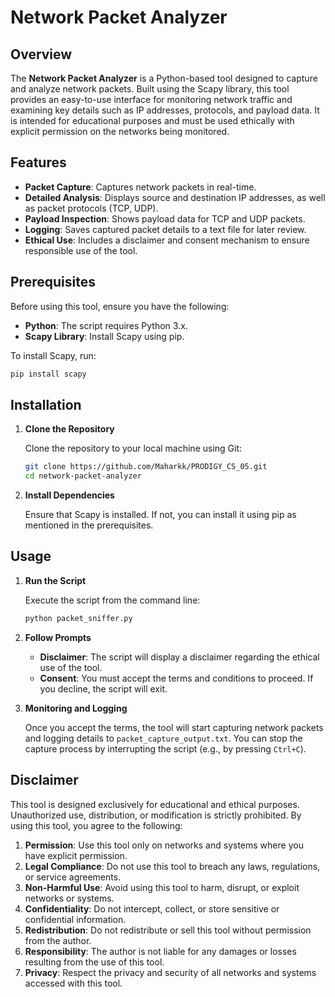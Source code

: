 # Network Packet Analyzer

## Overview

The **Network Packet Analyzer** is a Python-based tool designed to capture and analyze network packets. Built using the Scapy library, this tool provides an easy-to-use interface for monitoring network traffic and examining key details such as IP addresses, protocols, and payload data. It is intended for educational purposes and must be used ethically with explicit permission on the networks being monitored.

## Features

- **Packet Capture**: Captures network packets in real-time.
- **Detailed Analysis**: Displays source and destination IP addresses, as well as packet protocols (TCP, UDP).
- **Payload Inspection**: Shows payload data for TCP and UDP packets.
- **Logging**: Saves captured packet details to a text file for later review.
- **Ethical Use**: Includes a disclaimer and consent mechanism to ensure responsible use of the tool.

## Prerequisites

Before using this tool, ensure you have the following:

- **Python**: The script requires Python 3.x.
- **Scapy Library**: Install Scapy using pip.

To install Scapy, run:

```bash
pip install scapy
```

## Installation

1. **Clone the Repository**

   Clone the repository to your local machine using Git:

   ```bash
   git clone https://github.com/Maharkk/PRODIGY_CS_05.git
   cd network-packet-analyzer
   ```

2. **Install Dependencies**

   Ensure that Scapy is installed. If not, you can install it using pip as mentioned in the prerequisites.

## Usage

1. **Run the Script**

   Execute the script from the command line:

   ```bash
   python packet_sniffer.py
   ```

2. **Follow Prompts**

   - **Disclaimer**: The script will display a disclaimer regarding the ethical use of the tool.
   - **Consent**: You must accept the terms and conditions to proceed. If you decline, the script will exit.

3. **Monitoring and Logging**

   Once you accept the terms, the tool will start capturing network packets and logging details to `packet_capture_output.txt`. You can stop the capture process by interrupting the script (e.g., by pressing `Ctrl+C`).

## Disclaimer

This tool is designed exclusively for educational and ethical purposes. Unauthorized use, distribution, or modification is strictly prohibited. By using this tool, you agree to the following:

1. **Permission**: Use this tool only on networks and systems where you have explicit permission.
2. **Legal Compliance**: Do not use this tool to breach any laws, regulations, or service agreements.
3. **Non-Harmful Use**: Avoid using this tool to harm, disrupt, or exploit networks or systems.
4. **Confidentiality**: Do not intercept, collect, or store sensitive or confidential information.
5. **Redistribution**: Do not redistribute or sell this tool without permission from the author.
6. **Responsibility**: The author is not liable for any damages or losses resulting from the use of this tool.
7. **Privacy**: Respect the privacy and security of all networks and systems accessed with this tool.



